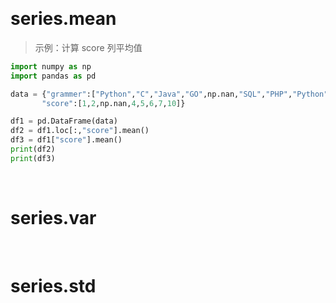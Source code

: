 &emsp;
# series.mean



>示例：计算 score 列平均值
```python
import numpy as np
import pandas as pd

data = {"grammer":["Python","C","Java","GO",np.nan,"SQL","PHP","Python"],
       "score":[1,2,np.nan,4,5,6,7,10]}

df1 = pd.DataFrame(data)
df2 = df1.loc[:,"score"].mean()
df3 = df1["score"].mean()
print(df2)
print(df3)
```




&emsp;
# series.var



&emsp;
# series.std